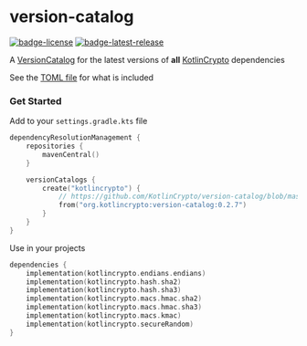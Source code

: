 # version-catalog
[![badge-license]][url-license]
[![badge-latest-release]][url-latest-release]

A [VersionCatalog][url-gradle-docs] for the latest versions of **all** [KotlinCrypto][url-kotlin-crypto] dependencies

See the [TOML file](gradle/kotlincrypto.versions.toml) for what is included

### Get Started

<!-- TAG_VERSION -->

Add to your `settings.gradle.kts` file
```kotlin
dependencyResolutionManagement {
    repositories {
        mavenCentral()
    }

    versionCatalogs {
        create("kotlincrypto") {
            // https://github.com/KotlinCrypto/version-catalog/blob/master/gradle/kotlincrypto.versions.toml
            from("org.kotlincrypto:version-catalog:0.2.7")
        }
    }
}
```

Use in your projects
```kotlin
dependencies {
    implementation(kotlincrypto.endians.endians)
    implementation(kotlincrypto.hash.sha2)
    implementation(kotlincrypto.hash.sha3)
    implementation(kotlincrypto.macs.hmac.sha2)
    implementation(kotlincrypto.macs.hmac.sha3)
    implementation(kotlincrypto.macs.kmac)
    implementation(kotlincrypto.secureRandom)
}
```

<!-- TAG_VERSION -->
[badge-latest-release]: https://img.shields.io/badge/latest--release-0.2.7-blue.svg?style=flat
[badge-license]: https://img.shields.io/badge/license-Apache%20License%202.0-blue.svg?style=flat

[url-latest-release]: https://github.com/KotlinCrypto/version-catalog/releases/latest
[url-license]: https://www.apache.org/licenses/LICENSE-2.0.txt
[url-kotlin-crypto]: https://github.com/KotlinCrypto
[url-gradle-docs]: https://docs.gradle.org/current/userguide/platforms.html#sec:importing-published-catalog
